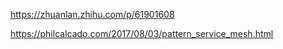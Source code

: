 https://zhuanlan.zhihu.com/p/61901608



https://philcalcado.com/2017/08/03/pattern_service_mesh.html